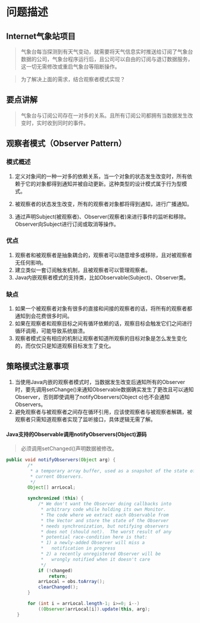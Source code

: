 # 问题描述

## Internet气象站项目

> 气象台每当探测到有天气变动，就需要将天气信息实时推送给订阅了气象台数据的公司，气象台程序运行后，且公司可以自由的订阅与退订数据服务，这一切无需修改或重启气象台等阻断操作。

> 为了解决上面的需求，结合观察者模式实现？

## 要点讲解

> 气象台与订阅公司存在一对多的关系。且所有订阅公司都拥有当数据发生改变时，实时收到同时的事件。

## 观察者模式（Observer Pattern）

### 模式概述

1. 定义对象间的一种一对多的依赖关系，当一个对象的状态发生改变时，所有依赖于它的对象都得到通知并被自动更新。这种类型的设计模式属于行为型模式。

2. 被观察者的状态发生改变，所有的观察者对象都将得到通知，进行广播通知。

3. 通过声明Subject(被观察者)、Observer(观察者)来进行事件的监听和移除。Observer向Subject进行订阅或取消等操作。

### 优点
1. 观察者和被观察者是抽象耦合的，观察者可以随意增多或移除，且对被观察者无任何影响。
2. 建立类似一套订阅触发机制，且被观察者可以管理观察者。
3. Java内嵌观察者模式的支持类，比如Observable(Subject)、Observer类。

### 缺点
1. 如果一个被观察者对象有很多的直接和间接的观察者的话，将所有的观察者都通知到会花费很多时间。
2. 如果在观察者和观察目标之间有循环依赖的话，观察目标会触发它们之间进行循环调用，可能导致系统崩溃。 
3. 观察者模式没有相应的机制让观察者知道所观察的目标对象是怎么发生变化的，而仅仅只是知道观察目标发生了变化。

## 策略模式注意事项
1. 当使用Java内嵌的观察者模式时，当数据发生改变后通知所有的Observer时，要先调用setChange()来通知Observable数据确实发生了更改且可以通知Observer，否则即使调用了notifyObservers(Object o)也不会通知Observers。
2. 避免观察者与被观察者之间存在循环引用，应该使观察者与被观察者解耦，被观察者只需知道观察者实现了监听接口，具体逻辑无需了解。

#### Java支持的Observable调用notifyObservers(Object)源码
> 必须调用setChanged()声明数据被修改。

```java
public void notifyObservers(Object arg) {
        /*
         * a temporary array buffer, used as a snapshot of the state of
         * current Observers.
         */
        Object[] arrLocal;

        synchronized (this) {
            /* We don't want the Observer doing callbacks into
             * arbitrary code while holding its own Monitor.
             * The code where we extract each Observable from
             * the Vector and store the state of the Observer
             * needs synchronization, but notifying observers
             * does not (should not).  The worst result of any
             * potential race-condition here is that:
             * 1) a newly-added Observer will miss a
             *   notification in progress
             * 2) a recently unregistered Observer will be
             *   wrongly notified when it doesn't care
             */
            if (!changed)
                return;
            arrLocal = obs.toArray();
            clearChanged();
        }

        for (int i = arrLocal.length-1; i>=0; i--)
            ((Observer)arrLocal[i]).update(this, arg);
    }
```
